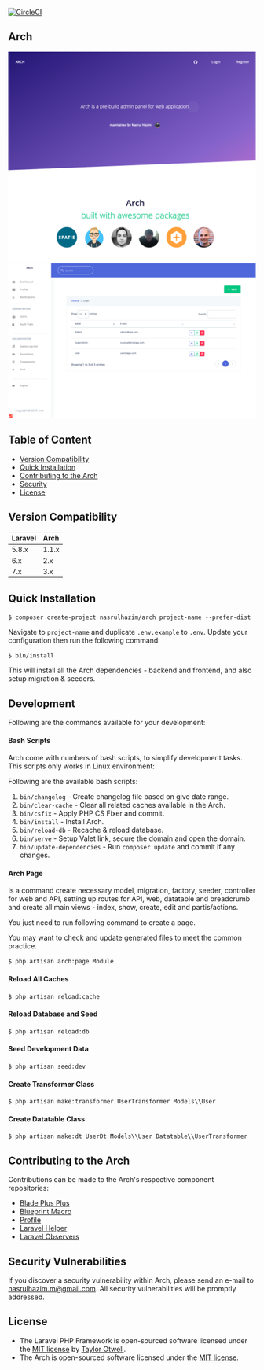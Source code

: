 [![CircleCI](https://circleci.com/gh/nasrulhazim/arch.svg?style=svg)](https://circleci.com/gh/nasrulhazim/arch)

## Arch 

<img src="screenshot.png">

<img src="screenshot-admin.png">

## Table of Content

* [Version Compatibility](#version-compatibility)
* [Quick Installation](#quick-installation)
* [Contributing to the Arch](#contributing-to-the-arch)
* [Security](#security-vulnerabilities)
* [License](#license)

## Version Compatibility

Laravel    | Arch
:----------|:----------
 5.8.x     | 1.1.x
 6.x       | 2.x 
 7.x 	   | 3.x

## Quick Installation

```
$ composer create-project nasrulhazim/arch project-name --prefer-dist
```

Navigate to `project-name` and duplicate `.env.example` to `.env`. Update your configuration then run the following command:

```
$ bin/install
```

This will install all the Arch dependencies - backend and frontend, and also setup migration & seeders.

## Development

Following are the commands available for your development:

#### Bash Scripts

Arch come with numbers of bash scripts, to simplify development tasks. This scripts only works in Linux environment:

Following are the available bash scripts: 

1. `bin/changelog` - Create changelog file based on give date range.
2. `bin/clear-cache` - Clear all related caches available in the Arch.
3. `bin/csfix` - Apply PHP CS Fixer and commit.
4. `bin/install` - Install Arch.
5. `bin/reload-db` - Recache & reload database.
6. `bin/serve` - Setup Valet link, secure the domain and open the domain.
7. `bin/update-dependencies` - Run `composer update` and commit if any changes.

#### Arch Page 

Is a command create necessary model, migration, factory, seeder, controller for web and API, setting up routes for API, web, datatable and breadcrumb and create all main views - index, show, create, edit and partis/actions.

You just need to run following command to create a page.

You may want to check and update generated files to meet the common practice.

```
$ php artisan arch:page Module
```

#### Reload All Caches

```
$ php artisan reload:cache
```

#### Reload Database and Seed

```
$ php artisan reload:db
```

#### Seed Development Data

```
$ php artisan seed:dev
```

#### Create Transformer Class

```
$ php artisan make:transformer UserTransformer Models\\User
```

#### Create Datatable Class

```
$ php artisan make:dt UserDt Models\\User Datatable\\UserTransformer
```

## Contributing to the Arch

Contributions can be made to the Arch's respective component repositories:

- [Blade Plus Plus](https://github.com/cleaniquecoders/blade-plus-plus)
- [Blueprint Macro](https://github.com/cleaniquecoders/blueprint-macro)
- [Profile](https://github.com/cleaniquecoders/profile)
- [Laravel Helper](https://github.com/cleaniquecoders/laravel-helper)
- [Laravel Observers](https://github.com/cleaniquecoders/laravel-observers)

## Security Vulnerabilities

If you discover a security vulnerability within Arch, please send an e-mail to nasrulhazim.m@gmail.com. All security vulnerabilities will be promptly addressed.

## License

* The Laravel PHP Framework is open-sourced software licensed under the [MIT license](http://opensource.org/licenses/MIT) by [Taylor Otwell](https://github.com/taylorotwell).
* The Arch is open-sourced software licensed under the [MIT license](http://opensource.org/licenses/MIT).
